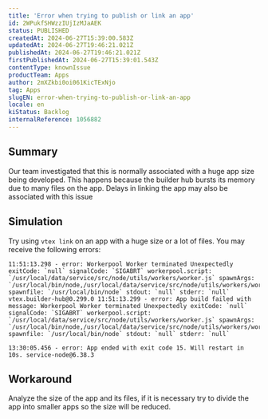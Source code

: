```yaml
---
title: 'Error when trying to publish or link an app'
id: 2WPukfSHWzzIUjIzMJaAEK
status: PUBLISHED
createdAt: 2024-06-27T15:39:00.583Z
updatedAt: 2024-06-27T19:46:21.021Z
publishedAt: 2024-06-27T19:46:21.021Z
firstPublishedAt: 2024-06-27T15:39:01.543Z
contentType: knownIssue
productTeam: Apps
author: 2mXZkbi0oi061KicTExNjo
tag: Apps
slugEN: error-when-trying-to-publish-or-link-an-app
locale: en
kiStatus: Backlog
internalReference: 1056882
---
```


## Summary


Our team investigated that this is normally associated with a huge app size being developed. This happens because the builder hub bursts its memory due to many files on the app. Delays in linking the app may also be associated with this issue


##

## Simulation


Try using `vtex link` on an app with a huge size or a lot of files. You may receive the following errors:

    11:51:13.298 - error: Workerpool Worker terminated Unexpectedly exitCode: `null` signalCode: `SIGABRT` workerpool.script: `/usr/local/data/service/src/node/utils/workers/worker.js` spawnArgs: `/usr/local/bin/node,/usr/local/data/service/src/node/utils/workers/worker.js` spawnfile: `/usr/local/bin/node` stdout: `null` stderr: `null` vtex.builder-hub@0.299.0 11:51:13.299 - error: App build failed with message: Workerpool Worker terminated Unexpectedly exitCode: `null` signalCode: `SIGABRT` workerpool.script: `/usr/local/data/service/src/node/utils/workers/worker.js` spawnArgs: `/usr/local/bin/node,/usr/local/data/service/src/node/utils/workers/worker.js` spawnfile: `/usr/local/bin/node` stdout: `null` stderr: `null`

    13:30:05.456 - error: App ended with exit code 15. Will restart in 10s. service-node@6.38.3



##

## Workaround


Analyze the size of the app and its files, if it is necessary try to divide the app into smaller apps so the size will be reduced.



